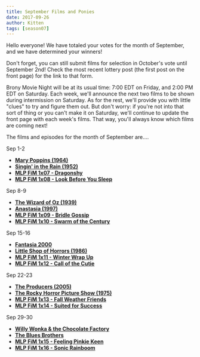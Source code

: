```yaml
---
title: September Films and Ponies
date: 2017-09-26
author: Kitten
tags: [season07]
---
```


Hello everyone!  We have totaled your votes for the month of September, and we have determined your winners!

Don't forget, you can still submit films for selection in October's vote until September 2nd!  Check the most recent lottery post (the first post on the front page) for the link to that form.

Brony Movie Night will be at its usual time: 7:00 EDT on Friday, and 2:00 PM EDT on Saturday.  Each week, we'll announce the next two films to be shown during intermission on Saturday.  As for the rest, we'll provide you with little "clues" to try and figure them out.  But don't worry: if you're not into that sort of thing or you can't make it on Saturday, we'll continue to update the front page with each week's films.  That way, you'll always know which films are coming next!

The films and episodes for the month of September are.... 

Sep 1-2
-	**[Mary Poppins (1964)][m1]**
-	**[Singin' in the Rain (1952)][m2]**
-	**[MLP FiM 1x07 - Dragonshy][p1]**
-	**[MLP FiM 1x08 - Look Before You Sleep][p2]**

Sep 8-9
-	**[The Wizard of Oz (1939)][m3]**
-	**[Anastasia (1997)][m4]**
-	**[MLP FiM 1x09 - Bridle Gossip][p3]**
-	**[MLP FiM 1x10 - Swarm of the Century][p4]**

Sep 15-16
-	**[Fantasia 2000][m5]**
-	**[Little Shop of Horrors (1986)][m6]**
-	**[MLP FiM 1x11 - Winter Wrap Up][p5]**
-	**[MLP FiM 1x12 - Call of the Cutie][p6]**

Sep 22-23
-	**[The Producers (2005)][m7]**
-	**[The Rocky Horror Picture Show (1975)][m8]**
-	**[MLP FiM 1x13 - Fall Weather Friends][p7]**
-	**[MLP FiM 1x14 - Suited for Success][p8]**

Sep 29-30
-	**[Willy Wonka & the Chocolate Factory][m9]**
-	**[The Blues Brothers][m10]**
-	**[MLP FiM 1x15 - Feeling Pinkie Keen][p9]**
-	**[MLP FiM 1x16 - Sonic Rainboom][p10]**

[m1]: http://www.imdb.com/title/tt0058331/
[m2]: http://www.imdb.com/title/tt0045152/
[m3]: http://www.imdb.com/title/tt0032138/
[m4]: http://www.imdb.com/title/tt0118617/
[m5]: http://www.imdb.com/title/tt0120910/
[m6]: http://www.imdb.com/title/tt0091419/
[m7]: http://www.imdb.com/title/tt0395251/
[m8]: http://www.imdb.com/title/tt0073629/
[m9]: http://www.imdb.com/title/tt0067992/
[m10]:http://www.imdb.com/title/tt0080455/
[p1]: http://www.imdb.com/title/tt1832714/
[p2]: http://www.imdb.com/title/tt1832716/
[p3]: http://www.imdb.com/title/tt1832712/
[p4]: http://www.imdb.com/title/tt1832717/
[p5]: http://www.imdb.com/title/tt1832718/
[p6]: http://www.imdb.com/title/tt1832713/
[p7]: http://www.imdb.com/title/tt1832715/
[p8]: http://www.imdb.com/title/tt1836489/
[p9]: http://www.imdb.com/title/tt1843580/
[p10]: http://www.imdb.com/title/tt1850770/

